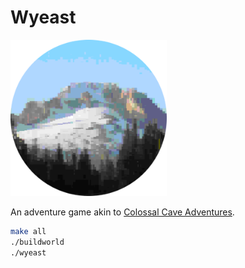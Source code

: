 # Wyeast

<img src="wyeast.png" width=250/>

An adventure game akin to [Colossal Cave Adventures](https://en.wikipedia.org/wiki/Colossal_Cave_Adventure).

```sh
make all
./buildworld
./wyeast
```
